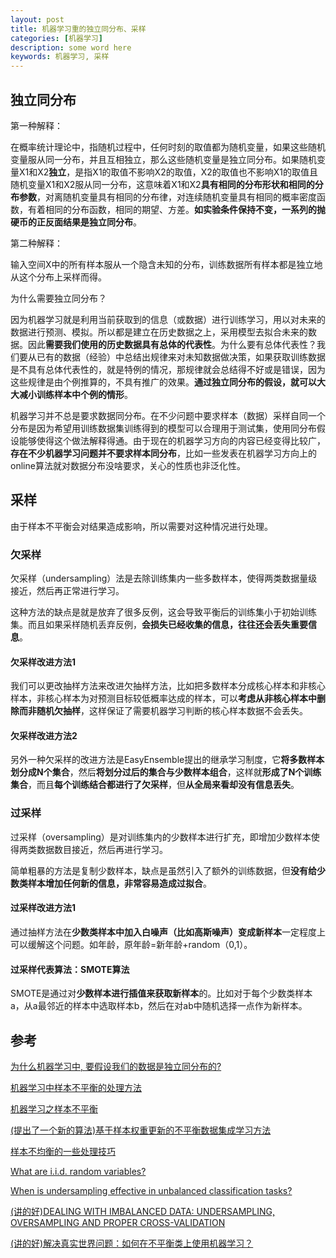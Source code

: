 ```yaml
---
layout: post
title: 机器学习重的独立同分布、采样
categories: [机器学习]
description: some word here
keywords: 机器学习, 采样
---
```


## 独立同分布

第一种解释：

在概率统计理论中，指随机过程中，任何时刻的取值都为随机变量，如果这些随机变量服从同一分布，并且互相独立，那么这些随机变量是独立同分布。如果随机变量X1和X2**独立**，是指X1的取值不影响X2的取值，X2的取值也不影响X1的取值且随机变量X1和X2服从同一分布，这意味着X1和X2**具有相同的分布形状和相同的分布参数**，对离随机变量具有相同的分布律，对连续随机变量具有相同的概率密度函数，有着相同的分布函数，相同的期望、方差。**如实验条件保持不变，一系列的抛硬币的正反面结果是独立同分布**。

第二种解释：

输入空间X中的所有样本服从一个隐含未知的分布，训练数据所有样本都是独立地从这个分布上采样而得。

为什么需要独立同分布？

因为机器学习就是利用当前获取到的信息（或数据）进行训练学习，用以对未来的数据进行预测、模拟。所以都是建立在历史数据之上，采用模型去拟合未来的数据。因此**需要我们使用的历史数据具有总体的代表性**。为什么要有总体代表性？我们要从已有的数据（经验）中总结出规律来对未知数据做决策，如果获取训练数据是不具有总体代表性的，就是特例的情况，那规律就会总结得不好或是错误，因为这些规律是由个例推算的，不具有推广的效果。**通过独立同分布的假设，就可以大大减小训练样本中个例的情形**。

机器学习并不总是要求数据同分布。在不少问题中要求样本（数据）采样自同一个分布是因为希望用训练数据集训练得到的模型可以合理用于测试集，使用同分布假设能够使得这个做法解释得通。由于现在的机器学习方向的内容已经变得比较广，**存在不少机器学习问题并不要求样本同分布**，比如一些发表在机器学习方向上的online算法就对数据分布没啥要求，关心的性质也非泛化性。

## 采样

由于样本不平衡会对结果造成影响，所以需要对这种情况进行处理。

### 欠采样

欠采样（undersampling）法是去除训练集内一些多数样本，使得两类数据量级接近，然后再正常进行学习。

这种方法的缺点是就是放弃了很多反例，这会导致平衡后的训练集小于初始训练集。而且如果采样随机丢弃反例，**会损失已经收集的信息，往往还会丢失重要信息**。

#### 欠采样改进方法1

我们可以更改抽样方法来改进欠抽样方法，比如把多数样本分成核心样本和非核心样本，非核心样本为对预测目标较低概率达成的样本，可以**考虑从非核心样本中删除而非随机欠抽样**，这样保证了需要机器学习判断的核心样本数据不会丢失。

#### 欠采样改进方法2

另外一种欠采样的改进方法是EasyEnsemble提出的继承学习制度，它**将多数样本划分成N个集合**，然后**将划分过后的集合与少数样本组合**，这样就**形成了N个训练集合**，而且**每个训练结合都进行了欠采样**，但**从全局来看却没有信息丢失**。

### 过采样

过采样（oversampling）是对训练集内的少数样本进行扩充，即增加少数样本使得两类数据数目接近，然后再进行学习。

简单粗暴的方法是复制少数样本，缺点是虽然引入了额外的训练数据，但**没有给少数类样本增加任何新的信息，非常容易造成过拟合**。

#### 过采样改进方法1

通过抽样方法在**少数类样本中加入白噪声（比如高斯噪声）变成新样本**一定程度上可以缓解这个问题。如年龄，原年龄=新年龄+random（0,1）。

#### 过采样代表算法：SMOTE算法

SMOTE是通过对**少数样本进行插值来获取新样本**的。比如对于每个少数类样本a，从a最邻近的样本中选取样本b，然后在对ab中随机选择一点作为新样本。

## 参考

[为什么机器学习中, 要假设我们的数据是独立同分布的?](https://blog.csdn.net/Laputa_ML/article/details/80114927)

[机器学习中样本不平衡的处理方法](https://zhuanlan.zhihu.com/p/28850865)

[机器学习之样本不平衡](https://www.codetd.com/article/3997996)

[(提出了一个新的算法)基于样本权重更新的不平衡数据集成学习方法](http://www.598qikan.com/2018/0913/4103.html)

[样本不均衡的一些处理技巧](http://www.yanglajiao.com/article/Tcorpion/78175269)

[What are i.i.d. random variables?](https://stats.stackexchange.com/questions/17391/what-are-i-i-d-random-variables)

[When is undersampling effective in unbalanced classification tasks?](http://www.oliviercaelen.be/doc/ECML_under_v4.pdf)

[(讲的好)DEALING WITH IMBALANCED DATA: UNDERSAMPLING, OVERSAMPLING AND PROPER CROSS-VALIDATION](https://www.marcoaltini.com/blog/dealing-with-imbalanced-data-undersampling-oversampling-and-proper-cross-validation)

[(讲的好)解决真实世界问题：如何在不平衡类上使用机器学习？](https://www.jiqizhixin.com/articles/2016-08-30)
